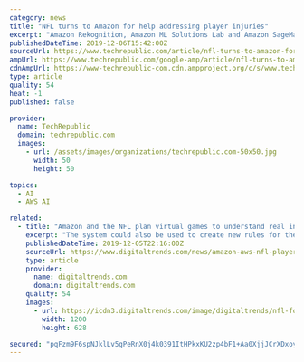 ```yaml
---
category: news
title: "NFL turns to Amazon for help addressing player injuries"
excerpt: "Amazon Rekognition, Amazon ML Solutions Lab and Amazon SageMaker will be used by the NFL's data scientists, developers and doctors to develop a platform called \"Digital Athlete.\" With \"Digital Athlete,\" the league can create a simulated model of an NFL ..."
publishedDateTime: 2019-12-06T15:42:00Z
sourceUrl: https://www.techrepublic.com/article/nfl-turns-to-amazon-for-help-addressing-player-injuries/
ampUrl: https://www.techrepublic.com/google-amp/article/nfl-turns-to-amazon-for-help-addressing-player-injuries/
cdnAmpUrl: https://www-techrepublic-com.cdn.ampproject.org/c/s/www.techrepublic.com/google-amp/article/nfl-turns-to-amazon-for-help-addressing-player-injuries/
type: article
quality: 54
heat: -1
published: false

provider:
  name: TechRepublic
  domain: techrepublic.com
  images:
    - url: /assets/images/organizations/techrepublic.com-50x50.jpg
      width: 50
      height: 50

topics:
  - AI
  - AWS AI

related:
  - title: "Amazon and the NFL plan virtual games to understand real injuries"
    excerpt: "The system could also be used to create new rules for the game. The Digital Athlete platform uses AWS technology, including Amazon Rekognition, to tap into the NFL’s already massive data set and video feeds. “By leveraging the breadth and depth of ..."
    publishedDateTime: 2019-12-05T22:16:00Z
    sourceUrl: https://www.digitaltrends.com/news/amazon-aws-nfl-player-injury-simulation/
    type: article
    provider:
      name: digitaltrends.com
      domain: digitaltrends.com
    quality: 54
    images:
      - url: https://icdn3.digitaltrends.com/image/digitaltrends/nfl-football-oakland-raiders-kansas-city-chiefs-1200x630-c-ar1.91.jpg
        width: 1200
        height: 628

secured: "pqFzm9F6spNJklLv5gPeRnX0j4k0391ItHPkxKU2zp4bF1+Aa0XjjJCrXDxoyJT0UFd2uUfCIYNJ6prkEADh21vMSGyAdYDMtf/wO1h01vMduEC3rJqKJfzRbo3QUyuR2z2/4SHYEnH+aEB6JkWgOMB4+zfnLHHI96x2RpI6e+Ug2avL20v83xXqo3JOfHNFQEKJR/xzAxLohsrUF5BfbI0VOK2nksy95xjmGPXSRKHPFqB9g/SzkC4DF2h2QMnb9Yo5T8I/EPSdr4iH0wzYkQ==;LhtfdpX63ZKS00BV/z3nLA=="
---
```


